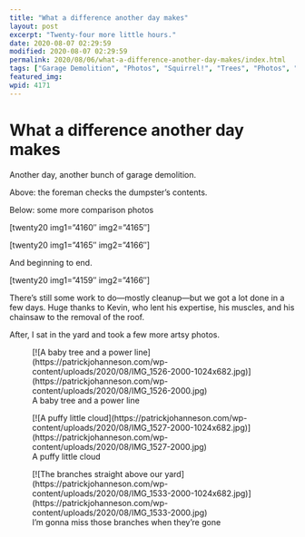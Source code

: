 ```yaml
---
title: "What a difference another day makes"
layout: post
excerpt: "Twenty-four more little hours."
date: 2020-08-07 02:29:59
modified: 2020-08-07 02:29:59
permalink: 2020/08/06/what-a-difference-another-day-makes/index.html
tags: ["Garage Demolition", "Photos", "Squirrel!", "Trees", "Photos", "So It Goes"]
featured_img: 
wpid: 4171
---
```


# What a difference another day makes

Another day, another bunch of garage demolition.

Above: the foreman checks the dumpster’s contents.

Below: some more comparison photos

\[twenty20 img1=”4160″ img2=”4165″\]

\[twenty20 img1=”4165″ img2=”4166″\]

And beginning to end.

\[twenty20 img1=”4159″ img2=”4166″\]

There’s still some work to do—mostly cleanup—but we got a lot done in a few days. Huge thanks to Kevin, who lent his expertise, his muscles, and his chainsaw to the removal of the roof.

After, I sat in the yard and took a few more artsy photos.

<figure class="wp-block-image size-large">[![A baby tree and a power line](https://patrickjohanneson.com/wp-content/uploads/2020/08/IMG_1526-2000-1024x682.jpg)](https://patrickjohanneson.com/wp-content/uploads/2020/08/IMG_1526-2000.jpg)<figcaption>A baby tree and a power line</figcaption></figure><figure class="wp-block-image size-large">[![A puffy little cloud](https://patrickjohanneson.com/wp-content/uploads/2020/08/IMG_1527-2000-1024x682.jpg)](https://patrickjohanneson.com/wp-content/uploads/2020/08/IMG_1527-2000.jpg)<figcaption>A puffy little cloud</figcaption></figure><figure class="wp-block-image size-large">[![The branches straight above our yard](https://patrickjohanneson.com/wp-content/uploads/2020/08/IMG_1533-2000-1024x682.jpg)](https://patrickjohanneson.com/wp-content/uploads/2020/08/IMG_1533-2000.jpg)<figcaption>I’m gonna miss those branches when they’re gone</figcaption></figure>